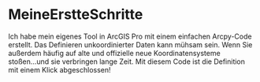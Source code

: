 # MeineErstteSchritte
Ich habe mein eigenes Tool in ArcGIS Pro mit einem einfachen Arcpy-Code erstellt. Das Definieren unkoordinierter Daten kann mühsam sein. Wenn Sie außerdem häufig auf alte und offizielle neue Koordinatensysteme stoßen...und sie verbringen lange Zeit. Mit diesem Code ist die Definition mit einem Klick abgeschlossen!
